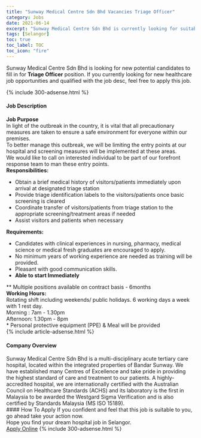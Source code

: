 ```yaml
---
title: "Sunway Medical Centre Sdn Bhd Vacancies Triage Officer" 
category: Jobs 
date: 2021-06-14 
excerpt: "Sunway Medical Centre Sdn Bhd is currently looking for suitable person to fill in the Triage Officer which positioned at Selangor" 
tags: [Selangor] 
toc: true 
toc_label: TOC 
toc_icon: "fire" 
--- 
```


<p>Sunway Medical Centre Sdn Bhd is looking for new potential candidates to fill in for <b>Triage Officer</b> position. If you currently looking for new healthcare job opportunities and qualified with the job desc, feel free to apply this job.
</p>{% include 300-adsense.html %} 
<div><div><h4>Job Description</h4></div><div><div><span><div><div><div><strong>Job Purpose</strong><br>In light of the outbreak in the country, it is vital that all precautionary measures are taken to ensure a safe environment for everyone within our premises.<br>To better manage this outbreak, we will be limiting the entry points at our hospital and screening measures will be implemented at these areas.<br>We would like to call on interested individual to be part of our forefront response team to man these entry points.</div><div><strong>Responsibilities:</strong></div><ul><li>Obtain a brief medical history of visitors/patients immediately upon arrival at designated triage station</li><li>Provide triage identification labels to the visitors/patients once basic screening is cleared</li><li>Coordinate transfer of visitors/patients from triage station to the appropriate screening/treatment areas if needed</li><li>Assist visitors and patients when necessary</li></ul><strong>Requirements:</strong><ul><li>Candidates with clinical experiences in nursing, pharmacy, medical science or medical fresh graduates are encouraged to apply.</li><li>No minimum years of working experience are needed as training will be provided.</li><li>Pleasant with good communication skills.</li><li><strong>Able to start Immediately</strong></li></ul><div>** Multiple positions available on contract basis - 6months</div><div><strong>Working Hours:</strong></div><div>Rotating shift including weekends/ public holidays. 6 working days a week with 1 rest day.</div><div>Morning : 7am - 1.30pm<br>Afternoon: 1.30pm - 8pm<br>* Personal protective equipment (PPE) &amp; Meal will be provided</div></div></div></span></div></div></div> 
{% include article-adsense.html %} 
<div><div><h4>Company Overview</h4></div><div><div><span><div><div>
	Sunway Medical Centre Sdn Bhd is a multi-disciplinary acute tertiary care hospital, located within the integrated properties of Bandar Sunway. We have established many Centres of Excellence and take pride in providing the highest standard of care and treatment to our patients. A highly-accredited hospital, we are internationally certified with the Australian Council on Healthcare Standards (ACHS) and its laboratory is the first in Malaysia to be awarded the Westgard Sigma Verification and is also certified by Standards Malaysia (MS ISO 15189).</div></div></span></div></div></div> 
#### How To Apply 
If you confident and feel that this job is suitable to you, go ahead take your action now. <br/> 
Hope you find your dream hospital job in Selangor. <br/> 
<a href="https://www.jobstreet.com.my/en/job/triage-officer-4589384?jobId=jobstreet-my-job-4589384" class="btn btn--warning" target="_blank" rel="nofollow noopenner">Apply Online</a> 
{% include 300-adsense.html %} 